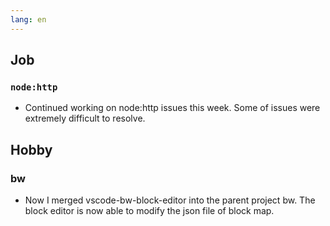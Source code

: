 ```yaml
---
lang: en
---
```


## Job

### `node:http`

- Continued working on node:http issues this week. Some of issues were extremely difficult to resolve.

## Hobby

### bw

- Now I merged vscode-bw-block-editor into the parent project bw. The block editor is now able to modify the json file of block map.
